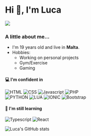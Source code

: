 # Hi 👋, I'm Luca																														
‎![](https://komarev.com/ghpvc/?username=lucacamilleri&style=for-the-badge&color=FECC00)

### A little about me...
- I'm 19 years old and live in‎ ‎‎**Malta**.
- Hobbies:
  - Working on personal projects
  - Gym/Exercise
  - Gaming

#### 💻 I'm confident in

![HTML](https://img.shields.io/badge/HTML5-E34F26?style=for-the-badge&labelColor=black&logo=html5&logoColor=E34F26)
![CSS](https://img.shields.io/badge/CSS3-1572B6?style=for-the-badge&labelColor=black&logo=CSS3&logoColor=1572B6)
![Javascript](https://img.shields.io/badge/Javascript-F0DB4F?style=for-the-badge&labelColor=black&logo=javascript&logoColor=F0DB4F)
![PHP](https://img.shields.io/badge/PHP-3776AB?style=for-the-badge&labelColor=black&logo=php&logoColor=3776AB)
<br>
![PYTHON](https://img.shields.io/badge/Python-777BB4?style=for-the-badge&labelColor=black&logo=python&logoColor=777BB4)
![LUA](https://img.shields.io/badge/LUA-2C2D72?style=for-the-badge&labelColor=black&logo=lua&logoColor=2C2D72)
![IONIC](https://img.shields.io/badge/IONIC-3880FF?style=for-the-badge&labelColor=black&logo=ionic&logoColor=3880FF)
![Bootstrap](https://img.shields.io/badge/Bootstrap-7952B3?style=for-the-badge&labelColor=black&logo=bootstrap&logoColor=7952B3)

#### 🤔 I'm still learning

![Typescript](https://img.shields.io/badge/Typescript-3178C6?style=for-the-badge&labelColor=black&logo=typescript&logoColor=3178C6)
![React](https://img.shields.io/badge/React-61DAFB?style=for-the-badge&labelColor=black&logo=React&logoColor=61DAFB)

![Luca's GitHub stats](https://github-readme-stats.vercel.app/api?username=lucacamilleri&theme=dark&show_icons=true)
